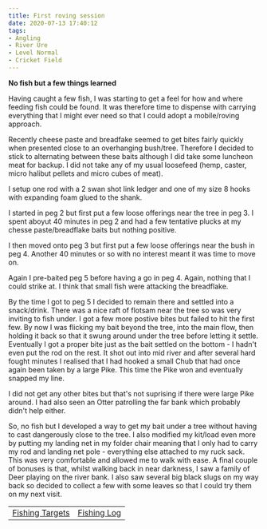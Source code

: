 ```yaml
---
title: First roving session
date: 2020-07-13 17:40:12
tags:
- Angling
- River Ure
- Level Normal
- Cricket Field
---
```

**No fish but a few things learned**

Having caught a few fish, I was starting to get a feel for how and where feeding fish could be found. It was therefore time to dispense with carrying everything that I might ever need so that I could adopt a mobile/roving approach.

Recently cheese paste and breadfake seemed to get bites fairly quickly when presented close to an overhanging bush/tree. Therefore I decided to stick to alternating between these baits although I did take some luncheon meat for backup. I did not take any of my usual loosefeed (hemp, caster, micro halibut pellets and micro cubes of meat).

I setup one rod with a 2 swan shot link ledger and one of my size 8 hooks with expanding foam glued to the shank.

I started in peg 2 but first put a few loose offerings near the tree in peg 3. I spent aboyut 40 minutes in peg 2 and had a few tentative plucks at my chesse paste/breadflake baits but nothing positive. 

I then moved onto peg 3 but first put a few loose offerings near the bush in peg 4. Another 40 minutes or so with no interest meant it was time to move on.

Again I pre-baited peg 5 before having a go in peg 4. Again, nothing that I could strike at. I think that small fish were attacking the breadflake.

By the time I got to peg 5 I decided to remain there and settled into a snack/drink. There was a nice raft of flotsam near the tree so was very inviting to fish under. I got a few more postive bites but failed to hit the first few. By now I was flicking my bait beyond the tree, into the main flow, then holding it back so that it swung around under the tree before letting it settle. Eventually I got a proper bite just as the bait settled on the bottom - I hadn't even put the rod on the rest. It shot out into mid river and after several hard fought minutes I realised that I had hooked a small Chub that had once again been taken by a large Pike. This time the Pike won and eventually snapped my line.

I did not get any other bites but that's not suprising if there were large Pike around. I had also seen an Otter patrolling the far bank which probably didn't help either.

So, no fish but I developed a way to get my bait under a tree without having to cast dangerously close to the tree. I also modified my kit/load even more by putting my landing net in my folder chair meaning that I only had to carry my rod and landing net pole - everything else attached to my ruck sack. This was very comfortable and allowed me to walk with ease. A final couple of bonuses is that, whilst walking back in near darkness, I saw a family of Deer playing on the river bank. I also saw several big black slugs on my way back so decided to collect a few with some leaves so that I could try them on my next visit.

|||
|---------|------|
|<a href="/2020/07/20200726-Fishing-Targets/">Fishing Targets</a>|<a href="/2020/08/20200816-FishingLog/">Fishing Log</a>|
